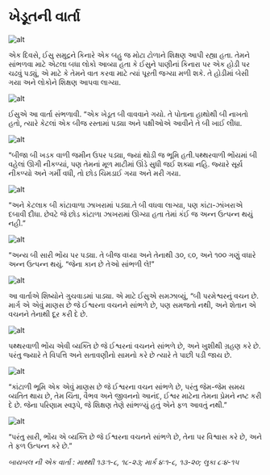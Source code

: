 # ખેડૂતની વાર્તા

![alt](https://cdn.door43.org/obs/jpg/360px/obs-en-33-01.jpg)

એક દિવસે, ઈસુ સમુદ્રને કિનારે એક બહુ જ મોટા ટોળાને શિક્ષણ આપી રહ્યા હતા. તેમને સાંભળવા માટે એટલા બધા લોકો આવ્યા હતા કે ઈસુને પાણીનાં કિનારા પર એક હોડી પર ચઢવું પડ્યું, એ માટે કે તેમને વાત કરવા માટે ત્યાં પૂરતી જગ્યા મળી શકે. તે હોડીમાં બેસી ગયા અને લોકોને શિક્ષણ આપવા લાગ્યા.

![alt](https://cdn.door43.org/obs/jpg/360px/obs-en-33-02.jpg)

ઈસુએ આ વાર્તા સંભળાવી. “એક ખેડૂત બી વાવવાને ગયો. તે પોતાના હાથોથી બી નાખતો હતો, ત્યારે કેટલાં એક બીજ રસ્તામાં પડ્યા અને પક્ષીઓએ આવીને તે બી ખાઈ લીધા.

![alt](https://cdn.door43.org/obs/jpg/360px/obs-en-33-03.jpg)

“બીજા બી ખડક વાળી જમીન ઉપર પડ્યા, જ્યાં થોડી જ ભૂમિ હતી.પથ્થરવાળી ભોંયમાં બી વહેલાં ઊગી નીકળ્યાં, પણ તેમનાં મૂળ માટીમાં ઊંડે સુધી જઈ શક્યા નહિ. જ્યારે સૂર્ય નીકળ્યો અને ગર્મી વધી, તો છોડ ચિમડાઈ ગયા અને મરી ગયા.

![alt](https://cdn.door43.org/obs/jpg/360px/obs-en-33-04.jpg)

“અને કેટલાક બી કાંટાવાળા ઝાખરામાં પડ્યા.તે બી વધવા લાગ્યા, પણ કાંટા-ઝાંખરાએ દબાવી દીધા. છેવટે જે છોડ કાંટાળા ઝાખરામાં ઊગ્યા હતા તેમાં કંઈ જ અન્ન ઉત્પન્ન થયું નહી.”

![alt](https://cdn.door43.org/obs/jpg/360px/obs-en-33-05.jpg)

“અન્ય બી સારી ભોંય પર પડ્યા. તે બીજ વધ્યા અને તેનાથી ૩૦, ૬૦, અને ૧૦૦ ગણું વધારે અન્ન ઉત્પન્ન થયું. “જેના કાન છે તેઓ સાંભળી લે!”

![alt](https://cdn.door43.org/obs/jpg/360px/obs-en-33-06.jpg)

આ વાર્તાએ શિષ્યોને ગુચવાડમાં પાડ્યા. એ માટે ઈસુએ સમઝાવ્યું, “બી પરમેશ્વરનું વચન છે. માર્ગ એ એવું માણસ છે જે ઈશ્વરના વચનને સાંભળે છે, પણ સમજતો નથી, અને શેતાન એ વચનને તેનાથી દૂર કરી દે છે.

![alt](https://cdn.door43.org/obs/jpg/360px/obs-en-33-07.jpg)

પથ્થરવાળી ભોંય એવી વ્યક્તિ છે જે ઈશ્વરનાં વચનને સાંભળે છે, અને ખુશીથી ગ્રહણ કરે છે. પરંતુ જ્યારે તે વિપત્તિ અને સતાવણીનો સામનો કરે છે ત્યારે તે પાછી પડી જાય છે.

![alt](https://cdn.door43.org/obs/jpg/360px/obs-en-33-08.jpg)

“કાંટાળી ભૂમિ એક એવું માણસ છે જે  ઈશ્વરના વચન સાંભળે છે, પરંતુ જેમ-જેમ સમય વ્યતિત થાય છે, તેમ ચિંતા, વૈભવ અને જીવનનો આનંદ, ઈશ્વર માટેના તેમના પ્રેમને નષ્ટ કરી દે છે. જેના પરિણામ સ્વરૂપે, જે શિક્ષણ તેણે સાંભળ્યું હતું એને ફળ આવતું નથી.”

![alt](https://cdn.door43.org/obs/jpg/360px/obs-en-33-09.jpg)

“પરંતુ સારી, ભોંય એ વ્યક્તિ છે જે ઈશ્વરના વચનને સાંભળે છે, તેના પર વિશ્વાસ કરે છે, અને તે ફળ ઉત્પન્ન કરે છે.”


_બાયબલ ની એક વાર્તા : માથ્થી ૧૩ઃ૧-૮, ૧૮-૨૩; માર્ક ૪ઃ૧-૮, ૧૩-૨૦; લુકા ૮ઃ૪-૧૫_